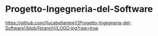# Progetto-Ingegneria-del-Software

https://github.com/[lucabellantee]/[Progetto-Ingegneria-del-Software]/blob/[branch]/LOGO.jpg?raw=true
